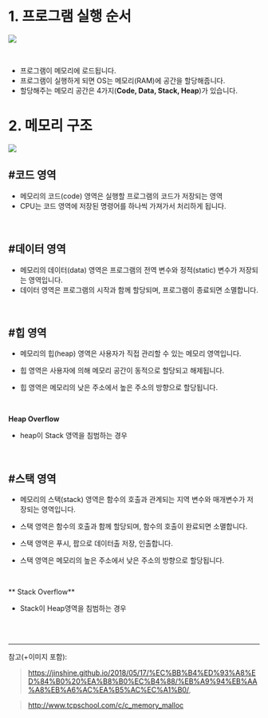 # 1. 프로그램 실행 순서

![](https://images.velog.io/images/wjddk97/post/418da327-86d3-4e7f-8817-993ecc976296/image.png)

<br>

- 프로그램이 메모리에 로드됩니다.
- 프로그램이 실행하게 되면 OS는 메모리(RAM)에 공간을 할당해줍니다.
- 할당해주는 메모리 공간은 4가지(**Code, Data, Stack, Heap**)가 있습니다.


# 2. 메모리 구조

![](https://images.velog.io/images/wjddk97/post/9443638c-76ed-456c-8704-e1ea3da51bd0/image.png)

## #코드 영역
- 메모리의 코드(code) 영역은 실행할 프로그램의 코드가 저장되는 영역
- CPU는 코드 영역에 저장된 명령어를 하나씩 가져가서 처리하게 됩니다.

<br>

## #데이터 영역
- 메모리의 데이터(data) 영역은 프로그램의 전역 변수와 정적(static) 변수가 저장되는 영역입니다.
- 데이터 영역은 프로그램의 시작과 함께 할당되며, 프로그램이 종료되면 소멸합니다.

<br>

## #힙 영역

- 메모리의 힙(heap) 영역은 사용자가 직접 관리할 수 있는 메모리 영역입니다.

- 힙 영역은 사용자에 의해 메모리 공간이 동적으로 할당되고 해제됩니다.

- 힙 영역은 메모리의 낮은 주소에서 높은 주소의 방향으로 할당됩니다.

<br>

**Heap Overflow**
- heap이 Stack 영역을 침범하는 경우

<br>

## #스택 영역
- 메모리의 스택(stack) 영역은 함수의 호출과 관계되는 지역 변수와 매개변수가 저장되는 영역입니다.

- 스택 영역은 함수의 호출과 함께 할당되며, 함수의 호출이 완료되면 소멸합니다.

- 스택 영역은 푸시, 팝으로 데이터출 저장, 인출합니다.

- 스택 영역은 메모리의 높은 주소에서 낮은 주소의 방향으로 할당됩니다.

<br>


** Stack Overflow**
- Stack이 Heap영역을 침범하는 경우

<br>
<br>

-------------

참고(+이미지 포함): 
>https://jinshine.github.io/2018/05/17/%EC%BB%B4%ED%93%A8%ED%84%B0%20%EA%B8%B0%EC%B4%88/%EB%A9%94%EB%AA%A8%EB%A6%AC%EA%B5%AC%EC%A1%B0/,

>http://www.tcpschool.com/c/c_memory_malloc
